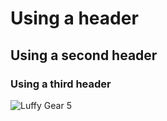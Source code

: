 # Using a header
## Using a second header
### Using a third header

![Luffy Gear 5](https://external-preview.redd.it/hoKVgo2p4e4QzsCnh-YUbWAKGljAEkGXBjNddWLQD6s.png?width=640&crop=smart&format=pjpg&auto=webp&s=9a4368bc04332b462239058745e4a9293b1386a4)

